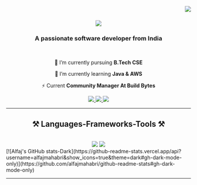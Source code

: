 <img align="right" src="https://visitor-badge.laobi.icu/badge?page_id=alfajmahabri.alfajmahabri" />

<h1 align="center">
    <img src="https://readme-typing-svg.herokuapp.com/?font=Righteous&size=35&center=true&vCenter=true&width=500&height=70&duration=4000&lines=Hi+There!+👋;+I'm+Alfaj+Mahabri!;" />
</h1>

<h3 align="center">A passionate software developer from India</h3>

<br/>

<div align="center">
 
 🔭 I’m currently pursuing  **B.Tech CSE**
 
 🌱 I’m currently learning **Java & AWS**

⚡ Current **Community Manager At Build Bytes**

 </div>
 
<div align="center"> 
  <a href="mailto:mahabrialfaj@gmail.com">
    <img src="https://img.shields.io/badge/Gmail-333333?style=for-the-badge&logo=gmail&logoColor=red" />
  </a>
  <a href="https://www.linkedin.com/in/alfaj-mahabri-47a0511a6/" target="_blank">
    <img src="https://img.shields.io/badge/LinkedIn-0077B5?style=for-the-badge&logo=linkedin&logoColor=white" target="_blank" />
  </a>
  <a href="https://alfajmahabri.github.io" target="_blank">
     <img src="https://img.shields.io/badge/Portfolio-FF5722?style=for-the-badge&logo=todoist&logoColor=white" target="_blank" /> <!-- sqlite, safari, google-chrome are other good icon options -->
  </a>
</div>

 <hr/>
 
<h2 align="center">⚒️ Languages-Frameworks-Tools ⚒️</h2>
<br/>
<div align="center">
    <img src="https://skillicons.dev/icons?i=aws,gcp,linux,github,figma,git" />
    <img src="https://skillicons.dev/icons?i=python,c,java,cpp,html,css" /><br>
</div>
[![Alfaj's GitHub stats-Dark](https://github-readme-stats.vercel.app/api?username=alfajmahabri&show_icons=true&theme=dark#gh-dark-mode-only)](https://github.com/alfajmahabri/github-readme-stats#gh-dark-mode-only)

<br/>
<hr/>

